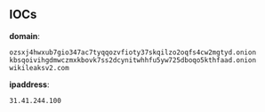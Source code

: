 
## IOCs

__domain__:

```text
ozsxj4hwxub7gio347ac7tyqqozvfioty37skqilzo2oqfs4cw2mgtyd.onion
kbsqoivihgdmwczmxkbovk7ss2dcynitwhhfu5yw725dboqo5kthfaad.onion
wikileaksv2.com
```
__ipaddress__:

```text
31.41.244.100
```